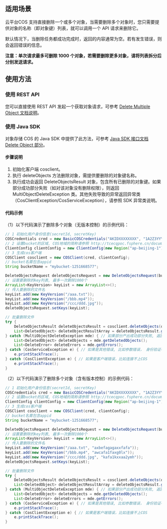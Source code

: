 ## 适用场景

云平台COS 支持直接删除一个或多个对象，当需要删除多个对象时，您只需要提供对象的名称（即对象键）列表，就可以调用一个 API 请求来删除它。

默认情况下，当删除任务都成功完成时，返回的内容通常为空。若有发生错误，则会返回错误的信息。

**注意：单次请求最多可删除 1000 个对象，若需要删除更多对象，请将列表拆分后分别发送请求。**

## 使用方法

### 使用 REST API

您可以直接使用 REST API 发起一个获取对象请求，可参考 [Delete Multiple Object 文档说明](http://tcecqpoc.fsphere.cn/document/product/436/8289)。

### 使用 Java SDK

对象存储 COS 的 Java SDK 中提供了此方法，可参考 [Java SDK 接口文档 Delete Object 部分](http://tcecqpoc.fsphere.cn/document/product/436/12263#delete-object)。

#### 步骤说明

1. 初始化客户端 cosclient。
2. 执行 deleteObjects 方法删除对象，需提供要删除的对象键名称。
3. 执行成功会返回 DeleteObjectsResult 对象，包含所有已删除的对象键。如果部分成功部分失败（如对该对象没有删除权限），则返回 MultiObjectDeleteException 类。其他失败导致的异常返回异常类（CosClientException/CosServiceException），请参照 SDK 异常类说明。

#### 代码示例

（1）以下代码演示了删除多个对象（无版本控制）的示例代码：

```java
// 1 初始化用户身份信息(secretId, secretKey)
COSCredentials cred = new BasicCOSCredentials("AKIDXXXXXXXX", "1A2Z3YYYYYYYYYY");
// 2 设置bucket的区域, COS地域的简称请参照 http://tcecqpoc.fsphere.cn/document/product/436/6224
ClientConfig clientConfig = new ClientConfig(new Region("ap-beijing-1"));
// 3 生成cos客户端
COSClient cosclient = new COSClient(cred, clientConfig);
// bucket名需包含appid
String bucketName = "mybucket-1251668577";

DeleteObjectsRequest deleteObjectsRequest = new DeleteObjectsRequest(bucketName);
// 设置要删除的key列表, 最多一次删除1000个
ArrayList<KeyVersion> keyList = new ArrayList<>();
// 传入要删除的文件名
keyList.add(new KeyVersion("/aaa.txt"));
keyList.add(new KeyVersion("/bbb.mp4"));
keyList.add(new KeyVersion("/ccc/ddd.jpg"));
deleteObjectsRequest.setKeys(keyList);

// 批量删除文件
try {
    DeleteObjectsResult deleteObjectsResult = cosclient.deleteObjects(deleteObjectsRequest);
    List<DeletedObject> deleteObjectResultArray = deleteObjectsResult.getDeletedObjects();
} catch (MultiObjectDeleteException mde) { // 如果部分产出成功部分失败, 返回MultiObjectDeleteException
    List<DeletedObject> deleteObjects = mde.getDeletedObjects();
    List<DeleteError> deleteErrors = mde.getErrors();
} catch (CosServiceException e) { // 如果是其他错误, 比如参数错误， 身份验证不过等会抛出CosServiceException
    e.printStackTrace();
} catch (CosClientException e) { // 如果是客户端错误，比如连接不上COS
    e.printStackTrace();
}
```

（2）以下代码演示了删除多个对象（含有版本控制）的示例代码：

```java
// 1 初始化用户身份信息(secretId, secretKey)
COSCredentials cred = new BasicCOSCredentials("AKIDXXXXXXXX", "1A2Z3YYYYYYYYYY");
// 2 设置bucket的区域, COS地域的简称请参照 http://tcecqpoc.fsphere.cn/document/product/436/6224
ClientConfig clientConfig = new ClientConfig(new Region("ap-beijing-1"));
// 3 生成cos客户端
COSClient cosclient = new COSClient(cred, clientConfig);
// bucket名需包含appid
String bucketName = "mybucket-1251668577";

DeleteObjectsRequest deleteObjectsRequest = new DeleteObjectsRequest(bucketName);
// 设置要删除的key列表, 最多一次删除1000个
ArrayList<KeyVersion> keyList = new ArrayList<>();
// 传入要删除的文件名
keyList.add(new KeyVersion("/aaa.txt", "axbefagagaxxfafa"));
keyList.add(new KeyVersion("/bbb.mp4", "awcafa1faxg0lx"));
keyList.add(new KeyVersion("/ccc/ddd.jpg", "kafa1kxxaa2ymh"));
deleteObjectsRequest.setKeys(keyList);

// 批量删除文件
try {
    DeleteObjectsResult deleteObjectsResult = cosclient.deleteObjects(deleteObjectsRequest);
    List<DeletedObject> deleteObjectResultArray = deleteObjectsResult.getDeletedObjects();
} catch (MultiObjectDeleteException mde) { // 如果部分产出成功部分失败, 返回MultiObjectDeleteException
    List<DeletedObject> deleteObjects = mde.getDeletedObjects();
    List<DeleteError> deleteErrors = mde.getErrors();
} catch (CosServiceException e) { // 如果是其他错误, 比如参数错误， 身份验证不过等会抛出CosServiceException
    e.printStackTrace();
} catch (CosClientException e) { // 如果是客户端错误，比如连接不上COS
    e.printStackTrace();
}
```